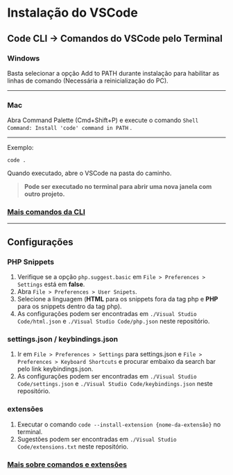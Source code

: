 # **Instalação do VSCode**

## Code CLI -> Comandos do VSCode pelo Terminal

### **Windows**
Basta selecionar a opção Add to PATH durante instalação para habilitar as linhas de comando (Necessária a reinicialização do PC).

---

### **Mac**
Abra Command Palette (Cmd+Shift+P) e execute o comando `Shell Command: Install 'code' command in PATH` .

---

Exemplo:
```
code .
```
Quando executado, abre o VSCode na pasta do caminho.

> **Pode ser executado no terminal para abrir uma nova janela com outro projeto.**


### [Mais comandos da CLI](https://code.visualstudio.com/docs/editor/command-line)

---

## Configurações
### **PHP Snippets**
1. Verifique se a opção `php.suggest.basic` em `File > Preferences > Settings` está em **false**.
2. Abra `File > Preferences > User Snipets`.
3. Selecione a linguagem (**HTML** para os snippets fora da tag php e **PHP** para os snippets dentro da tag php).
4. As configurações podem ser encontradas em `./Visual Studio Code/html.json` e `./Visual Studio Code/php.json` neste repositório.

### **settings.json / keybindings.json**
1. Ir em `File > Preferences > Settings` para settings.json e `File > Preferences > Keyboard Shortcuts` e procurar embaixo da search bar pelo link keybindings.json.
2. As configurações podem ser encontradas em `./Visual Studio Code/settings.json` e `./Visual Studio Code/keybindings.json` neste repositório.

### **extensões**
1. Executar o comando `code --install-extension {nome-da-extensão}` no terminal.
2. Sugestões podem ser encontradas em `./Visual Studio Code/extensions.txt` neste repositório.

### [Mais sobre comandos e extensões](https://code.visualstudio.com/docs/editor/extension-gallery#_command-line-extension-management)